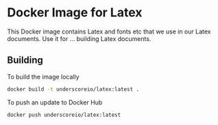 # Docker Image for Latex

This Docker image contains Latex and fonts etc that we use in our Latex documents. Use it for ... building Latex documents.


## Building

To build the image locally

```bash
docker build -t underscoreio/latex:latest .
```

To push an update to Docker Hub


```bash
docker push underscoreio/latex:latest
```
